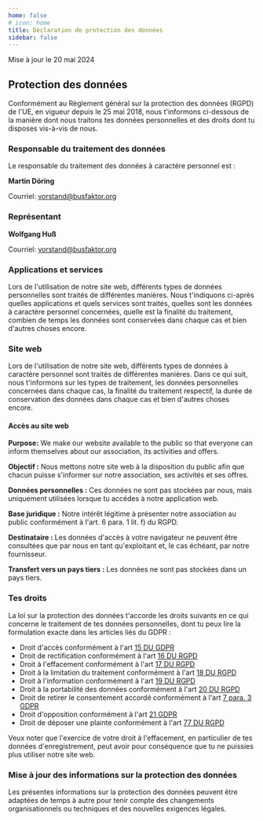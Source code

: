 ```yaml
---
home: false
# icon: home
title: Déclaration de protection des données
sidebar: false
---
```


Mise à jour le 20 mai 2024

## Protection des données

Conformément au Règlement général sur la protection des données (RGPD) de l'UE, en vigueur depuis le 25 mai 2018, nous t'informons ci-dessous de la manière dont nous traitons tes données personnelles et des droits dont tu disposes vis-à-vis de nous.

### Responsable du traitement des données

Le responsable du traitement des données à caractère personnel est :

<!-- markdownlint-disable-next-line no-emphasis-as-heading -->
**Martin Döring**

Courriel: <vorstand@busfaktor.org>

### Représentant

<!-- markdownlint-disable-next-line no-emphasis-as-heading -->
**Wolfgang Huß**

Courriel: <vorstand@busfaktor.org>

### Applications et services

Lors de l'utilisation de notre site web, différents types de données personnelles sont traités de différentes manières. Nous t'indiquons ci-après quelles applications et quels services sont traités, quelles sont les données à caractère personnel concernées, quelle est la finalité du traitement, combien de temps les données sont conservées dans chaque cas et bien d'autres choses encore.

### Site web

Lors de l'utilisation de notre site web, différents types de données à caractère personnel sont traités de différentes manières. Dans ce qui suit, nous t'informons sur les types de traitement, les données personnelles concernées dans chaque cas, la finalité du traitement respectif, la durée de conservation des données dans chaque cas et bien d'autres choses encore.

#### Accès au site web

**Purpose:** We make our website available to the public so that everyone can inform themselves about our association, its activities and offers.

**Objectif :** Nous mettons notre site web à la disposition du public afin que chacun puisse s'informer sur notre association, ses activités et ses offres.

**Données personnelles :** Ces données ne sont pas stockées par nous, mais uniquement utilisées lorsque tu accédes à notre application web.

<!-- XXX translate check: why RGPD and 6 para. without DU? -->

**Base juridique :** Notre intérêt légitime à présenter notre association au public conformément à l'art. 6 para. 1 lit. f) du RGPD.

**Destinataire :** Les données d'accès à votre navigateur ne peuvent être consultées que par nous en tant qu'exploitant et, le cas échéant, par notre fournisseur.

**Transfert vers un pays tiers :** Les données ne sont pas stockées dans un pays tiers.

<!-- #### Session Cookies

**Purpose:** We use a cookie for navigation on our website

**Personal Data:** A session cookie, starting with busfaktor

**Storage Period:** Half an hour after the last access

**Legal Basis:** Our legitimate interest to present our association publicly, according to art. 6 paragraph 1 lit. f) GDPR.

**Recipient:** Only you, saved in your browser

**Forwarding to Third Parties:** None

**Third Country Transfer:** None -->

### Tes droits

La loi sur la protection des données t'accorde les droits suivants en ce qui concerne le traitement de tes données personnelles, dont tu peux lire la formulation exacte dans les articles liés du GDPR :

<!-- XXX translate check: why GDPR and RGPD and 7 para. without DU? -->

- Droit d'accès conformément à l'art [15 DU GDPR](https://eur-lex.europa.eu/legal-content/FR/TXT/HTML/?uri=CELEX:02016R0679-20160504#tocId22)
- Droit de rectification conformément à l'art [16 DU RGPD](https://eur-lex.europa.eu/legal-content/FR/TXT/HTML/?uri=CELEX:02016R0679-20160504#tocId24)
- Droit à l'effacement conformément à l'art [17 DU RGPD](https://eur-lex.europa.eu/legal-content/FR/TXT/HTML/?uri=CELEX:02016R0679-20160504#tocId25)
- Droit à la limitation du traitement conformément à l'art [18 DU RGPD](https://eur-lex.europa.eu/legal-content/FR/TXT/HTML/?uri=CELEX:02016R0679-20160504#tocId26)
- Droit à l'information conformément à l'art [19 DU RGPD](https://eur-lex.europa.eu/legal-content/FR/TXT/HTML/?uri=CELEX:02016R0679-20160504#tocId27)
- Droit à la portabilité des données conformément à l'art [20 DU RGPD](https://eur-lex.europa.eu/legal-content/FR/TXT/HTML/?uri=CELEX:02016R0679-20160504#tocId28)
- Droit de retirer le consentement accordé conformément à l'art [7 para. 3 GDPR](https://eur-lex.europa.eu/legal-content/FR/TXT/HTML/?uri=CELEX:02016R0679-20160504#tocId11)
- Droit d'opposition conformément à l'art [21 GDPR](https://eur-lex.europa.eu/legal-content/FR/TXT/HTML/?uri=CELEX:02016R0679-20160504#tocId30)
- Droit de déposer une plainte conformément à l'art [77 DU RGPD](https://eur-lex.europa.eu/legal-content/FR/TXT/HTML/?uri=CELEX:02016R0679-20160504#tocId102)

Veux noter que l'exercice de votre droit à l'effacement, en particulier de tes données d'enregistrement, peut avoir pour conséquence que tu ne puissies plus utiliser notre site web.

### Mise à jour des informations sur la protection des données

Les présentes informations sur la protection des données peuvent être adaptées de temps à autre pour tenir compte des changements organisationnels ou techniques et des nouvelles exigences légales.
